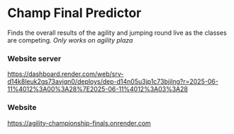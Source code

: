 # Champ Final Predictor

Finds the overall results of the agility and jumping round live as the classes are competing. *Only works on agility plaza*



### Website server
https://dashboard.render.com/web/srv-d14k8leuk2gs73avjqn0/deploys/dep-d14n05u3jp1c73bjilng?r=2025-06-11%4012%3A00%3A28%7E2025-06-11%4012%3A03%3A28

### Website
https://agility-championship-finals.onrender.com
